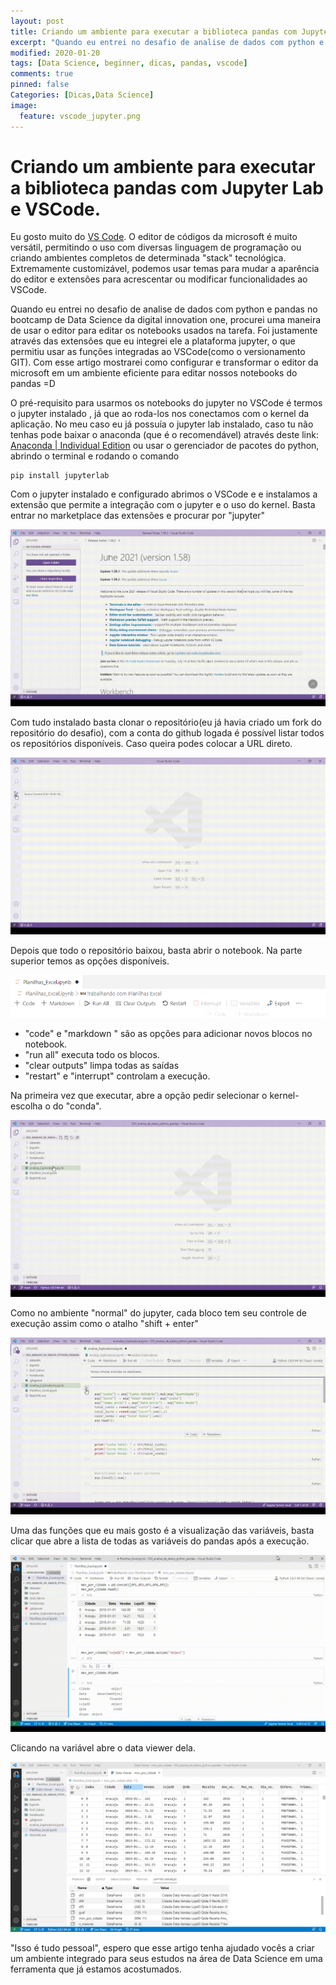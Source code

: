```yaml
---
layout: post
title: Criando um ambiente para executar a biblioteca pandas com Jupyter Lab e VSCode.
excerpt: "Quando eu entrei no desafio de analise de dados com python e pandas no bootcamp de Data Science da digital innovation one, procurei uma maneira de usar o VSCode para editar os notebooks usados na tarefa.  Nesse artigo eu mostro como configurar o VSCode para um abiente eficiente para data science"
modified: 2020-01-20
tags: [Data Science, beginner, dicas, pandas, vscode]
comments: true
pinned: false
Categories: [Dicas,Data Science]
image:
  feature: vscode_jupyter.png
---
```

# Criando um ambiente para executar a biblioteca pandas com Jupyter Lab e VSCode.

Eu gosto muito do [VS Code](https://code.visualstudio.com/). 	O editor de códigos da microsoft é muito versátil, permitindo o uso com diversas linguagem de programação ou criando ambientes completos de determinada "stack" tecnológica.  Extremamente customizável, podemos usar temas para mudar a aparência do editor e extensões para acrescentar ou modificar funcionalidades ao VSCode.   

Quando eu entrei no desafio de analise de dados com python e pandas no bootcamp de Data Science da digital innovation one, procurei uma maneira de usar o editor para editar os notebooks usados na tarefa.  Foi justamente através das extensões que eu integrei ele a plataforma jupyter, o que permitiu usar as funções integradas ao VSCode(como o versionamento GIT).   Com esse artigo mostrarei como configurar e transformar o editor da microsoft em um ambiente eficiente para editar nossos notebooks do pandas =D

O pré-requisito para usarmos os notebooks do jupyter no VSCode é termos o jupyter instalado , já que ao roda-los nos conectamos com o kernel da aplicação.    No meu caso eu já possuía o jupyter lab instalado, caso tu não tenhas pode baixar o anaconda (que é o recomendável) através deste link: [Anaconda | Individual Edition](https://www.anaconda.com/products/individual) ou usar o gerenciador de pacotes do python, abrindo o terminal e rodando o comando 

```
pip install jupyterlab
```

Com o jupyter instalado e configurado abrimos o VSCode e e instalamos a extensão que permite a integração com o jupyter e o uso do kernel.  Basta entrar no marketplace das extensões e procurar por "jupyter"

![Instalação da extensão do jupyter](/img/extensao_jup.gif)

Com tudo instalado basta clonar o repositório(eu já havia criado um fork do repositório do desafio), com a conta do github logada é possível listar todos os repositórios disponíveis.    Caso queira podes colocar a URL direto.

![Clonagem do repositório](/img/clone_repo.gif)

Depois que todo o repositório baixou, basta abrir o notebook.  Na parte superior temos as opções disponíveis.

![Visão do menu de execução](/img/menu_jupyter.png)

- "code" e "markdown " são as opções para adicionar novos blocos no notebook.
- "run all" executa todo os blocos.
- "clear outputs" limpa todas as saídas
- "restart" e "interrupt" controlam a execução.

Na primeira vez que executar, abre a opção pedir selecionar o kernel- escolha o do "conda".

![Como escolher o kernel de execução](/img/kernel_jup.gif)

Como no ambiente "normal" do jupyter, cada bloco tem seu controle de execução assim como o atalho "shift + enter"

![Detalhes dos blocos de código](/img/run_bloco.gif)

Uma das funções que eu mais gosto é a visualização das variáveis, basta clicar que abre a lista de todas as variáveis do pandas após a execução.

![Detalhes das variáveis](/img/jupyter_variaveis.gif)

Clicando na variável abre o data viewer dela.

![Data Viewer das variáveis](/img/jupiter_variaveis_detalhes.png)

"Isso é tudo pessoal", espero que esse artigo tenha ajudado vocês a criar um ambiente integrado para seus estudos na área de Data Science em uma ferramenta que já estamos acostumados.

